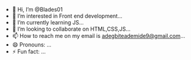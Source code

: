 - 👋 Hi, I’m @Blades01
- 👀 I’m interested in Front end development...
- 🌱 I’m currently learning JS...
- 💞️ I’m looking to collaborate on HTML,CSS,JS...
- 📫 How to reach me on my email is adegbiteademide9@gmail.com...
- 😄 Pronouns: ...
- ⚡ Fun fact: ...

<!---
Blades01/Blades01 is a ✨ special ✨ repository because its `README.md` (this file) appears on your GitHub profile.
You can click the Preview link to take a look at your changes.
--->
